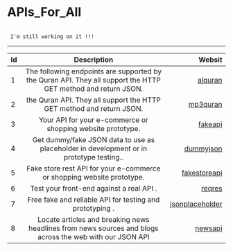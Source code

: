 # APIs_For_All

```

 I'm still working on it !!! 

```


-----
| Id |                                             Description                                                         | Websit |
|:---|                                             :---:                                                               |  ---:  |
| 1 |   The following endpoints are supported by the Quran API. They all support the HTTP GET method and return JSON. | [alquran](https://alquran.cloud/api) | 
| 2 |   the Quran API. They all support the HTTP GET method and return JSON.                   | [mp3quran](https://mp3quran.net/ar/api) | 
| 3 |   Your API for your e-commerce or shopping website prototype.| [fakeapi](https://fakeapi.platzi.com/en/rest/categories/) | 
| 4 |  Get dummy/fake JSON data to use as placeholder in development or in prototype testing..| [dummyjson ]( https://dummyjson.com/docs/products ) | 
| 5 |   Fake store rest API for your e-commerce or shopping website prototype.| [fakestoreapi ]( https://fakestoreapi.com/docs ) | 
| 6 |  Test your front-end against a real API .| [reqres ](  https://reqres.in/) | 
| 7 |   Free fake and reliable API for testing and prototyping .| [jsonplaceholder ]( https://jsonplaceholder.typicode.com/ ) | 
| 8 |   Locate articles and breaking news headlines from news sources and blogs across the web with our JSON API | [ newsapi]( https://newsapi.org/ ) | 


